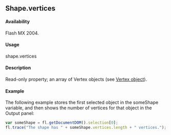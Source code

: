 ## Shape.vertices

#### Availability

Flash MX 2004.

#### Usage

shape.vertices

#### Description

Read-only property; an array of Vertex objects (see [Vertex object](../Vertex_object/vertex_summary.md)).

#### Example

The following example stores the first selected object in the someShape variable, and then shows the number of vertices for that object in the Output panel:

```javascript
var someShape = fl.getDocumentDOM().selection[0];
fl.trace("The shape has " + someShape.vertices.length + " vertices.");

```
